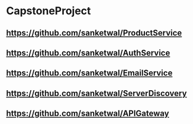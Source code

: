 # CapstoneProject

## https://github.com/sanketwal/ProductService
## https://github.com/sanketwal/AuthService
## https://github.com/sanketwal/EmailService
## https://github.com/sanketwal/ServerDiscovery
## https://github.com/sanketwal/APIGateway
